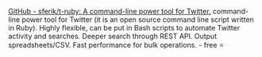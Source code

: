 
[GitHub - sferik/t-ruby: A command-line power tool for Twitter.](https://github.com/sferik/t-ruby)
command-line power tool for Twitter (it is an open source command line script written in Ruby). Highly flexible, can be put in Bash scripts to automate Twitter activity and searches. Deeper search through REST API. Output spreadsheets/CSV. Fast performance for bulk operations. - free
:star:
